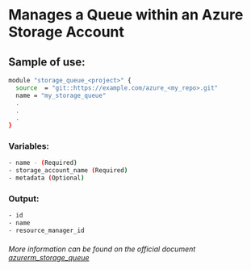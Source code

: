 # Manages a Queue within an Azure Storage Account

## Sample of use:

```bash
module "storage_queue_<project>" {
  source  = "git::https://example.com/azure_<my_repo>.git"
  name = "my_storage_queue"
  .
  .
  .
}
```

### Variables:

```bash
- name - (Required)
- storage_account_name (Required)
- metadata (Optional)
```

### Output:

```bash
- id
- name
- resource_manager_id
```

###### More information can be found on the official document [azurerm_storage_queue](https://registry.terraform.io/providers/hashicorp/azurerm/latest/docs/resources/storage_queue)